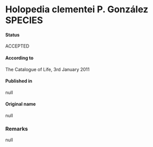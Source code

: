 # Holopedia clementei P. González SPECIES

#### Status
ACCEPTED

#### According to
The Catalogue of Life, 3rd January 2011

#### Published in
null

#### Original name
null

### Remarks
null